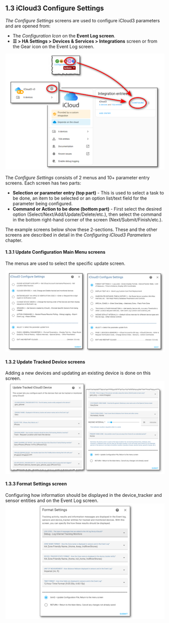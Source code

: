 ## 1.3  iCloud3 Configure Settings <!-- {docsify-ignore} -->

*The Configure Settings* screens are used to configure iCloud3 parameters and are opened from:

- The *Configuration Icon*  on the **Event Log screen**.
- **☰ > HA Settings > Devices & Services > Integrations** screen or from the Gear icon on the Event Log screen. 

![](../images/cf-configure.png)

The *Configure Settings* consists of 2 menus and 10+ parameter entry screens. Each screen has two parts:

- **Selection or parameter entry (top part)** - This is used to select a task to be done, an item to be selected or an option list/text field for the parameter being configured.
- **Command or Action to be done (bottom part)** - First select the desired option (Select/Next/Add/Update/Delete/etc.), then select the command in the bottom right-hand corner of the screen (Next/Submit/Finish/etc.).

The example screens below show these 2-sections. These and the other screens are described in detail in the *Configuring iCloud3 Parameters* chapter.



#### 1.3.1 Update Configuration Main Menu screens

The menus are used to select the specific update screen.

![](../images/cf-menu-1-2-sbs.png)



#### 1.3.2 Update Tracked Device screens

Adding a new devices and updating an existing device is done on this screen.
![](../images/cf-device-update.png)



#### 1.3.3 Format Settings screen

Configuring how information should be displayed in the device_tracker and sensor entities and on the Event Log screen. 
![](../images/cf-format-settings.png)

